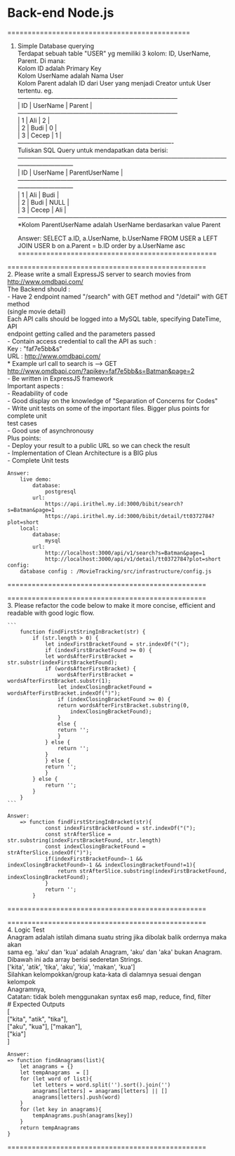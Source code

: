 Back-end Node.js
============================

=============================================
1. Simple Database querying<br/>
    Terdapat sebuah table "USER" yg memiliki 3 kolom: ID, UserName, Parent. Di mana:<br/>
    Kolom ID adalah Primary Key<br/>
    Kolom UserName adalah Nama User<br/>
    Kolom Parent adalah ID dari User yang menjadi Creator untuk User tertentu. eg.<br/>
    ——————————————————————————<br/>
    | ID | UserName | Parent |<br/>
    ——————————————————————————<br/>
    | 1 | Ali | 2 |<br/>
    | 2 | Budi | 0 |<br/>
    | 3 | Cecep | 1 |<br/>
    —————————————————————————-<br/>
    Tuliskan SQL Query untuk mendapatkan data berisi:<br/>
    ———————————————————————————————————————————<br/>
    | ID | UserName | ParentUserName |<br/>
    ———————————————————————————————————————————<br/>
    | 1 | Ali | Budi |<br/>
    | 2 | Budi | NULL |<br/>
    | 3 | Cecep | Ali |<br/>
    ——————————————————————————————————<br/>
    *Kolom ParentUserName adalah UserName berdasarkan value Parent<br/>

    Answer:
            SELECT a.ID, a.UserName, b.UserName FROM USER a LEFT JOIN USER b on a.Parent = b.ID order by a.UserName asc<br/>
=================================================<br/>

=================================================<br/>
2. Please write a small ExpressJS server to search movies from<br/>
    http://www.omdbapi.com/<br/>
    The Backend should :<br/>
    - Have 2 endpoint named "/search" with GET method and "/detail" with GET method<br/>
    (single movie detail)<br/>
    Each API calls should be logged into a MySQL table, specifying DateTime, API<br/>
    endpoint getting called and the parameters passed<br/>
    - Contain access credential to call the API as such :<br/>
    Key : "faf7e5bb&s"<br/>
    URL : http://www.omdbapi.com/<br/>
    * Example url call to search is --> GET<br/>
    http://www.omdbapi.com/?apikey=faf7e5bb&s=Batman&page=2<br/>
    - Be written in ExpressJS framework<br/>
    Important aspects :<br/>
    - Readability of code<br/>
    - Good display on the knowledge of "Separation of Concerns for Codes"<br/>
    - Write unit tests on some of the important files. Bigger plus points for complete unit<br/>
    test cases<br/>
    - Good use of asynchronousy<br/>
    Plus points:<br/>
    - Deploy your result to a public URL so we can check the result<br/>
    - Implementation of Clean Architecture is a BIG plus<br/>
    - Complete Unit tests<br/>

    Answer:
        live demo: 
            database: 
                postgresql
            url:
                https://api.irithel.my.id:3000/bibit/search?s=Batman&page=1
                https://api.irithel.my.id:3000/bibit/detail/tt0372784?plot=short
        local:
            database:
                mysql
            url:
                http://localhost:3000/api/v1/search?s=Batman&page=1
                http://localhost:3000/api/v1/detail/tt0372784?plot=short
    config: 
        database config : /MovieTracking/src/infrastructure/config.js

=================================================

=================================================<br/>
3. Please refactor the code below to make it more concise, efficient and readable with good logic flow.

    ```
        function findFirstStringInBracket(str) {
            if (str.length > 0) {
                let indexFirstBracketFound = str.indexOf("(");
                if (indexFirstBracketFound >= 0) {
                let wordsAfterFirstBracket = str.substr(indexFirstBracketFound);
                if (wordsAfterFirstBracket) {
                    wordsAfterFirstBracket = wordsAfterFirstBracket.substr(1);
                    let indexClosingBracketFound = wordsAfterFirstBracket.indexOf(")");
                    if (indexClosingBracketFound >= 0) {
                    return wordsAfterFirstBracket.substring(0,
                        indexClosingBracketFound);
                    }
                    else {
                    return '';
                    }
                } else {
                    return '';
                }
                } else {
                return '';
                }
            } else {
                return '';
            }
        }
    ```

    Answer:
        => function findFirstStringInBracket(str){
                const indexFirstBracketFound = str.indexOf("(");
                const strAfterSlice = str.substring(indexFirstBracketFound, str.length)
                const indexClosingBracketFound = strAfterSlice.indexOf(")");
                if(indexFirstBracketFound>-1 && indexClosingBracketFound>-1 && indexClosingBracketFound!=1){
                    return strAfterSlice.substring(indexFirstBracketFound, indexClosingBracketFound);
                }
                return '';
            } 
=================================================

=================================================<br/>
4. Logic Test<br/>
    Anagram adalah istilah dimana suatu string jika dibolak balik ordernya maka akan<br/>
    sama eg. 'aku' dan 'kua' adalah Anagram, 'aku' dan 'aka' bukan Anagram.<br/>
    Dibawah ini ada array berisi sederetan Strings.<br/>
    ['kita', 'atik', 'tika', 'aku', 'kia', 'makan', 'kua']<br/>
    Silahkan kelompokkan/group kata-kata di dalamnya sesuai dengan kelompok<br/>
    Anagramnya,<br/>
    Catatan: tidak boleh menggunakan syntax es6 map, reduce, find, filter<br/>
    # Expected Outputs<br/>
    [<br/>
    ["kita", "atik", "tika"],<br/>
    ["aku", "kua"],
    ["makan"],<br/>
    ["kia"]<br/>
    ]<br/>

    Answer:
    => function findAnagrams(list){
        let anagrams = {}
        let tempAnagrams  = []
        for (let word of list){
            let letters = word.split('').sort().join('')
            anagrams[letters] = anagrams[letters] || []
            anagrams[letters].push(word)
        }
        for (let key in anagrams){
            tempAnagrams.push(anagrams[key])
        }
        return tempAnagrams
    }
=================================================